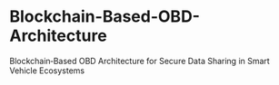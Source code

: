 # Blockchain-Based-OBD-Architecture
Blockchain‐Based OBD Architecture for Secure Data Sharing in Smart Vehicle Ecosystems
